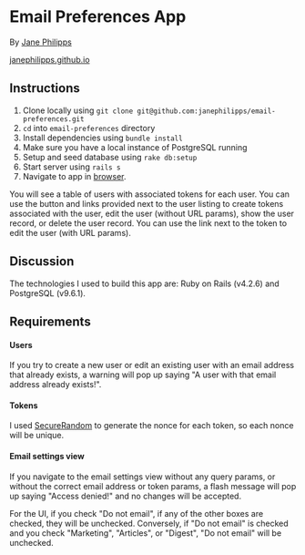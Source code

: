 # Email Preferences App

By [Jane Philipps](mailto:jane.philipps@gmail.com)

[janephilipps.github.io](http://janephilipps.github.io)

## Instructions

1. Clone locally using `git clone git@github.com:janephilipps/email-preferences.git`
2. `cd` into `email-preferences` directory
3. Install dependencies using `bundle install`
4. Make sure you have a local instance of PostgreSQL running
5. Setup and seed database using `rake db:setup`
6. Start server using `rails s`
7. Navigate to app in [browser](http://localhost:3000/users).

You will see a table of users with associated tokens for each user. You can use the button and links provided next to the user listing to create tokens associated with the user, edit the user (without URL params), show the user record, or delete the user record. You can use the link next to the token to edit the user (with URL params).

## Discussion

The technologies I used to build this app are: Ruby on Rails (v4.2.6) and PostgreSQL (v9.6.1).

## Requirements

#### Users

If you try to create a new user or edit an existing user with an email address that already exists, a warning will pop up saying "A user with that email address already exists!".

#### Tokens

I used [SecureRandom](https://ruby-doc.org/stdlib-2.1.2/libdoc/securerandom/rdoc/SecureRandom.html) to generate the nonce for each token, so each nonce will be unique.


#### Email settings view

If you navigate to the email settings view without any query params, or without the correct email address or token params, a flash message will pop up saying "Access denied!" and no changes will be accepted.

For the UI, if you check "Do not email", if any of the other boxes are checked, they will be unchecked. Conversely, if "Do not email" is checked and you check "Marketing", "Articles", or "Digest", "Do not email" will be unchecked.
